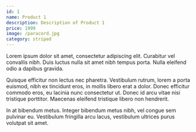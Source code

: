 ```yaml
---
id: 1
name: Product 1
description: Description of Product 1
price: 1999
image: /paracord.jpg
category: striped
---
```


Lorem ipsum dolor sit amet, consectetur adipiscing elit. Curabitur vel convallis nibh. Duis luctus nulla sit amet nibh tempus porta. Nulla eleifend odio a dapibus gravida.

Quisque efficitur non lectus nec pharetra. Vestibulum rutrum, lorem a porta euismod, nibh ex tincidunt eros, in mollis libero erat a dolor. Donec efficitur commodo eros, eu lacinia nunc consectetur ut. Donec id arcu vitae nisi tristique porttitor. Maecenas eleifend tristique libero non hendrerit.

In at bibendum metus. Integer bibendum metus nibh, vel congue sem pulvinar eu. Vestibulum fringilla arcu lacus, vestibulum ultrices purus volutpat sit amet.
